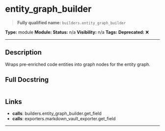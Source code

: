 # entity_graph_builder
> **Fully qualified name:** `builders.entity_graph_builder`

**Type:** module
**Module:** 
**Status:** n/a
**Visibility:** n/a
**Tags:** 
**Deprecated:** ❌

---

## Description
Wraps pre-enriched code entities into graph nodes for the entity graph.

## Full Docstring
```

```

## Links
- **calls**: builders.entity_graph_builder.get_field
- **calls**: exporters.markdown_vault_exporter.get_field


---
